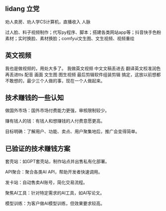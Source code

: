 ## lidang 立党
劝人卖房、劝人学CS计算机，直播收入
人脉

 过人脸、料子视频制作；代写py程序、脚本；搭建各类网站app等；抖音快手色粉素材；实时换脸、素材换脸；comfyui文生图、文生视频、视频重绘

## 英文视频
我也是做视频的，用处大多了。 我做英文视频  中文文稿丢进去 翻译英文校准润色  再丢进tts 配音  画面 文生图 图生视频 最后剪辑软件组装剪辑 搞定，这放以前想都不敢想的，最少三个人做的事，现在一个人做起来。

## 技术赚钱的一些认知

做国外市场：国外市场付费能力更强，审核限制较少。

赚有钱人的钱：有钱人和想赚钱的人付费意愿更高。

目标明确：了解用户、功能、卖点、用户聚集地后，推广会变得简单。

## 已验证的技术赚钱方案

套壳站：如GPT套壳站，制作站点并出售私有化部署。

API聚合：聚合各类AI API，帮助开发者快速调用。

发卡站：自动售卖AI账号，简化交易流程。

聚焦AI工具：针对特定需求的AI工具，如AI写论文。

模型训练：为客户做AI模型训练，但效果要求较高。

